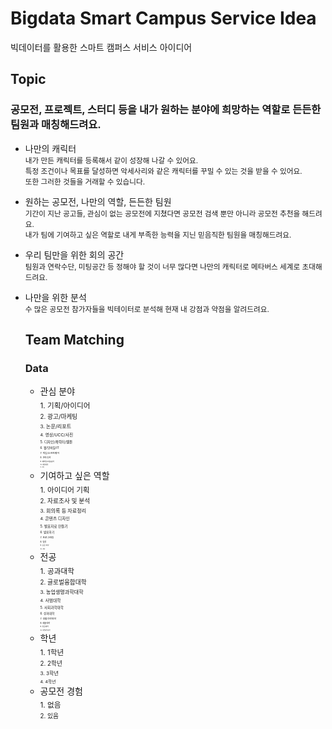 # Bigdata Smart Campus Service Idea
빅데이터를 활용한 스마트 캠퍼스 서비스 아이디어

## Topic
### 공모전, 프로젝트, 스터디 등을 내가 원하는 분야에 희망하는 역할로 든든한 팀원과 매칭해드려요.

- 나만의 캐릭터   
  <sub>내가 만든 캐릭터를 등록해서 같이 성장해 나갈 수 있어요.   
  특정 조건이나 목표를 달성하면 악세사리와 같은 캐릭터를 꾸밀 수 있는 것을 받을 수 있어요.   
  또한 그러한 것들을 거래할 수 있습니다.</sub>
- 원하는 공모전, 나만의 역할, 든든한 팀원   
  <sub>기간이 지난 공고들, 관심이 없는 공모전에 지쳤다면 공모전 검색 뿐만 아니라 공모전 추천을 해드려요.   
  내가 팀에 기여하고 싶은 역할로 내게 부족한 능력을 지닌 믿음직한 팀원을 매칭해드려요.</sub>
- 우리 팀만을 위한 회의 공간   
  <sub>팀원과 연락수단, 미팅공간 등 정해야 할 것이 너무 많다면 나만의 캐릭터로 메타버스 세계로 초대해드려요.</sub>   
- 나만을 위한 분석   
  <sub>수 많은 공모전 참가자들을 빅테이터로 분석해 현재 내 강점과 약점을 알려드려요.</sub>
  
  ## Team Matching
  ### Data
  - 관심 분야   
  <sub> 1. 기획/아이디어   
  <sub> 2. 광고/마케팅   
  <sub> 3. 논문/리포트   
  <sub> 4. 영상/UCC/사진   
  <sub> 5. 디자인/캐릭터/웹툰   
  <sub> 6. 웹/모바일/IT   
  <sub> 7. 게임/소프트웨어   
  <sub> 8. 과학/공학   
  <sub> 9. 예체능/미술/음악   
  <sub> 10. 취업/창업   
  <sub> 11. 기타</sub>   
  - 기여하고 싶은 역할   
  <sub> 1. 아이디어 기획   
  <sub> 2. 자료조사 및 분석   
  <sub> 3. 회의록 등 자료정리   
  <sub> 4. 콘텐츠 디자인   
  <sub> 5. 발표자료 만들기   
  <sub> 6. 발표하기   
  <sub> 7. 프로그래밍   
  <sub> 8. 팀장   
  <sub> 9. 논문 작성   
  <sub> 10. 기타</sub>   
  - 전공   
  <sub> 1. 공과대학   
  <sub> 2. 글로벌융합대학   
  <sub> 3. 농업생명과학대학   
  <sub> 4. 사범대학   
  <sub> 5. 사회과학대학   
  <sub> 6. 상과대학   
  <sub> 7. 생활과학대학   
  <sub> 8. 예술대학   
  <sub> 9. 인문대학   
  <sub> 10. 자연과학대학</sub>   
  - 학년   
  <sub> 1. 1학년   
  <sub> 2. 2학년   
  <sub> 3. 3학년   
  <sub> 4. 4학년</sub>   
  - 공모전 경험   
  <sub> 1. 없음   
  <sub> 2. 있음
